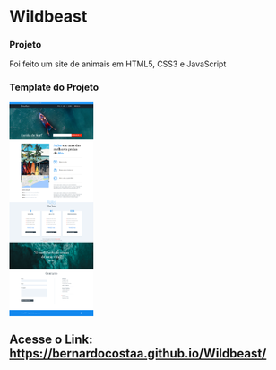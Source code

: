 # Wildbeast

### Projeto

Foi feito um site de animais em HTML5, CSS3 e JavaScript

### Template do Projeto

<img width="150" align="center" alt="Business_PNG" target="_blank" src="https://raw.githubusercontent.com/bernardocostaa/surfbot/main/fotos/bg-surf.png">


## Acesse o Link: https://bernardocostaa.github.io/Wildbeast/

